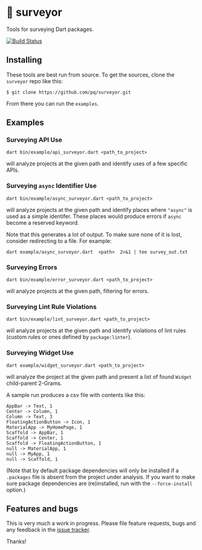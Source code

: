# 📐 surveyor
Tools for surveying Dart packages.

[![Build Status](https://travis-ci.org/pq/surveyor.svg)](https://travis-ci.org/pq/surveyor)

## Installing

These tools are best run from source.  To get the sources, clone the `surveyor` repo like this:

    $ git clone https://github.com/pq/surveyor.git

From there you can run the `examples`.

## Examples

### Surveying API Use

    dart bin/example/api_surveyor.dart <path_to_project>

will analyze projects at the given path and identify uses of a few specific APIs.

### Surveying `async` Identifier Use

    dart bin/example/async_surveyor.dart <path_to_project>

will analyze projects at the given path and identify places where `"async"` is used as a simple identifer.  These places would produce errors if `async` become a reserved keyword.

Note that this generates a lot of output.  To make sure none of it is lost, consider redirecting to a file.  For example:

    dart example/async_surveyor.dart  <path>  2>&1 | tee survey_out.txt

### Surveying Errors

    dart bin/example/error_surveyor.dart <path_to_project>

will analyze projects at the given path, filtering for errors.

### Surveying Lint Rule Violations

    dart bin/example/lint_surveyor.dart <path_to_project>

will analyze projects at the given path and identify violations of lint rules (custom rules or ones defined by `package:linter`).

### Surveying Widget Use

    dart example/widget_surveyor.dart <path_to_project>

will analyze the project at the given path and present a list of found `Widget` child-parent 2-Grams.

A sample run produces a csv file with contents like this:

```
AppBar -> Text, 1
Center -> Column, 1
Column -> Text, 3
FloatingActionButton -> Icon, 1
MaterialApp -> MyHomePage, 1
Scaffold -> AppBar, 1
Scaffold -> Center, 1
Scaffold -> FloatingActionButton, 1
null -> MaterialApp, 1
null -> MyApp, 1
null -> Scaffold, 1
```

(Note that by default package dependencies will only be installed if a `.packages` file is absent from the project under analysis.  If you want to make sure package dependencies are (re)installed, run with the `--force-install` option.)

## Features and bugs

This is very much a work in progress.  Please file feature requests, bugs and any feedback in the [issue tracker][tracker].

Thanks!

[tracker]: https://github.com/pq/surveyor/issues

